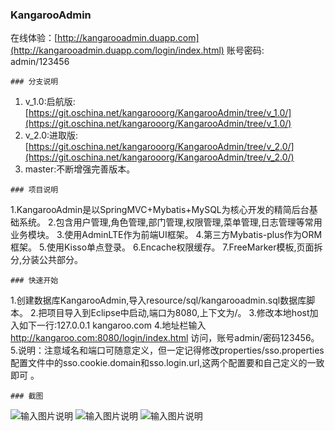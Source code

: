 ###  **KangarooAdmin** 
在线体验：[http://kangarooadmin.duapp.com](http://kangarooadmin.duapp.com/login/index.html) 
账号密码: admin/123456
```
### 分支说明
```
1. v_1.0:启航版:[https://git.oschina.net/kangarooorg/KangarooAdmin/tree/v_1.0/](https://git.oschina.net/kangarooorg/KangarooAdmin/tree/v_1.0/)
2. v_2.0:进取版:[https://git.oschina.net/kangarooorg/KangarooAdmin/tree/v_2.0/](https://git.oschina.net/kangarooorg/KangarooAdmin/tree/v_2.0/)
3. master:不断增强完善版本。

```
### 项目说明
```
1.KangarooAdmin是以SpringMVC+Mybatis+MySQL为核心开发的精简后台基础系统。
2.包含用户管理,角色管理,部门管理,权限管理,菜单管理,日志管理等常用业务模块。
3.使用AdminLTE作为前端UI框架。
4.第三方Mybatis-plus作为ORM框架。
5.使用Kisso单点登录。
6.Encache权限缓存。
7.FreeMarker模板,页面拆分,分装公共部分。
```
### 快速开始
```
1.创建数据库KangarooAdmin,导入resource/sql/kangarooadmin.sql数据库脚本。
2.把项目导入到Eclipse中启动,端口为8080,上下文为/。
3.修改本地host加入如下一行:127.0.0.1 kangaroo.com
4.地址栏输入 http://kangaroo.com:8080/login/index.html 访问，账号admin/密码123456。
5.说明：注意域名和端口可随意定义，但一定记得修改properties/sso.properties配置文件中的sso.cookie.domain和sso.login.url,这两个配置要和自己定义的一致即可 。
```
### 截图
```
![输入图片说明](http://git.oschina.net/uploads/images/2016/1222/134828_5eb3a8d0_89451.png "在这里输入图片标题")
![输入图片说明](http://git.oschina.net/uploads/images/2016/1222/134841_8518af2d_89451.png "在这里输入图片标题")
![输入图片说明](http://git.oschina.net/uploads/images/2016/1226/161445_b2af5492_89451.png "在这里输入图片标题")